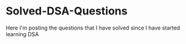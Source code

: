 # Solved-DSA-Questions
Here I'm posting the questions that I have solved since I have started learning DSA 
